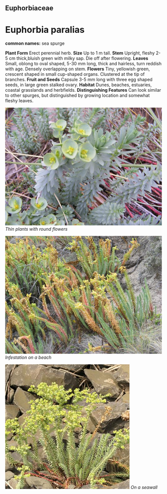 ## Euphorbiaceae
# Euphorbia paralias
**common names:** sea spurge

**Plant Form** Erect perennial herb. **Size** Up to 1 m tall. **Stem** Upright, fleshy 2-5 cm thick,bluish green with milky sap. Die off after flowering. **Leaves** Small, oblong  to oval shaped, 5-30 mm long, thick and hairless, turn reddish with age. Densely overlapping on stem. **Flowers** Tiny, yellowish green, crescent shaped in small cup-shaped organs. Clustered at the tip of branches. **Fruit and Seeds** Capsule 3-5 mm long with three egg shaped seeds, in large green stalked ovary. **Habitat** Dunes, beaches, estuaries, coastal grasslands and herbfields. **Distinguishing Features** Can look similar to other spurges, but distinguished by growing location and somewhat fleshy leaves.


![Thin plants with round flowers](6666_DSCF8860.jpg)
 *Thin plants with round flowers* 

![Infestation on a beach](6667_DSCF8960.jpg)
 *Infestation on a beach* 

![On a seawall](81949_P1055240.jpg)
 *On a seawall* 


